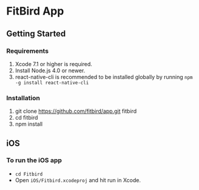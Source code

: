 # FitBird App

## Getting Started

### Requirements
1. Xcode 7.1 or higher is required.
2. Install Node.js 4.0 or newer.
3. react-native-cli is recommended to be installed globally by running `npm -g install react-native-cli`

### Installation
1. git clone https://github.com/fitbird/app.git fitbird
2. cd fitbird
3. npm install

## iOS

### To run the iOS app
* `cd Fitbird`
* Open `iOS/Fitbird.xcodeproj` and hit run in Xcode.
